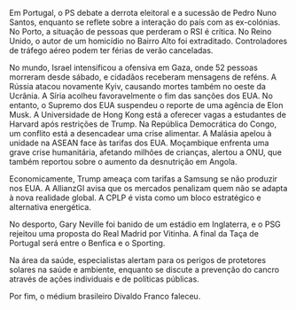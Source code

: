 Em Portugal, o PS debate a derrota eleitoral e a sucessão de Pedro Nuno Santos, enquanto se reflete sobre a interação do país com as ex-colónias. No Porto, a situação de pessoas que perderam o RSI é crítica. No Reino Unido, o autor de um homicídio no Bairro Alto foi extraditado. Controladores de tráfego aéreo podem ter férias de verão canceladas.

No mundo, Israel intensificou a ofensiva em Gaza, onde 52 pessoas morreram desde sábado, e cidadãos receberam mensagens de reféns. A Rússia atacou novamente Kyiv, causando mortes também no oeste da Ucrânia. A Síria acolheu favoravelmente o fim das sanções dos EUA. No entanto, o Supremo dos EUA suspendeu o reporte de uma agência de Elon Musk. A Universidade de Hong Kong está a oferecer vagas a estudantes de Harvard após restrições de Trump. Na República Democrática do Congo, um conflito está a desencadear uma crise alimentar. A Malásia apelou à unidade na ASEAN face às tarifas dos EUA. Moçambique enfrenta uma grave crise humanitária, afetando milhões de crianças, alertou a ONU, que também reportou sobre o aumento da desnutrição em Angola.

Economicamente, Trump ameaça com tarifas a Samsung se não produzir nos EUA. A AllianzGI avisa que os mercados penalizam quem não se adapta à nova realidade global. A CPLP é vista como um bloco estratégico e alternativa energética.

No desporto, Gary Neville foi banido de um estádio em Inglaterra, e o PSG rejeitou uma proposta do Real Madrid por Vitinha. A final da Taça de Portugal será entre o Benfica e o Sporting.

Na área da saúde, especialistas alertam para os perigos de protetores solares na saúde e ambiente, enquanto se discute a prevenção do cancro através de ações individuais e de políticas públicas.

Por fim, o médium brasileiro Divaldo Franco faleceu.